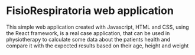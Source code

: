 # FisioRespiratoria web application

This simple web application created with Javascript, HTML and CSS, using the React framework,
is a real case application, that can be used in physiotherapy to calculate some data about the
patients health and compare it with the expected results based on their age, height and weight

